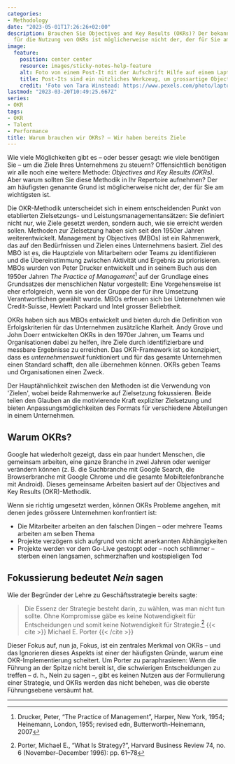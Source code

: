 ```yaml
---
categories:
- Methodology
date: "2023-05-01T17:26:26+02:00"
description: Brauchen Sie Objectives and Key Results (OKRs)? Der bekannteste Grund
  für die Nutzung von OKRs ist möglicherweise nicht der, der für Sie am wichtigsten ist.
image:
  feature:
    position: center center
    resource: images/sticky-notes-help-feature
    alt: Foto von einem Post-It mit der Aufschrift Hilfe auf einem Laptopbildschirm
    title: Post-Its sind ein nützliches Werkzeug, um grossartige Objectives and Key Results (OKR) zu entwickeln
    credit: 'Foto von Tara Winstead: https://www.pexels.com/photo/laptop-with-sticky-notes-8386748/'
lastmod: "2023-03-20T10:49:25.667Z"
series:
- OKR
tags:
- OKR
- Talent
- Performance
title: Warum brauchen wir OKRs? – Wir haben bereits Ziele
---
```


Wie viele Möglichkeiten gibt es – oder besser gesagt: wie viele benötigen Sie – um die Ziele Ihres Unternehmens zu steuern? Offensichtlich benötigen wir alle noch eine weitere Methode: *Objectives and Key Results (OKRs)*. Aber warum sollten Sie diese Methodik in Ihr Repertoire aufnehmen? Der am häufigsten genannte Grund ist möglicherweise nicht der, der für Sie am wichtigsten ist.

Die OKR-Methodik unterscheidet sich in einem entscheidenden Punkt von etablierten Zielsetzungs- und Leistungsmanagementansätzen: Sie definiert nicht nur, wie Ziele gesetzt werden, sondern auch, wie sie erreicht werden sollen.
Methoden zur Zielsetzung haben sich seit den 1950er Jahren weiterentwickelt. Management by Objectives (MBOs) ist ein Rahmenwerk, das auf den Bedürfnissen und Zielen eines Unternehmens basiert. Ziel des MBO ist es, die Hauptziele von Mitarbeitern oder Teams zu identifizieren und die Übereinstimmung zwischen Aktivität und Ergebnis zu priorisieren. MBOs wurden von Peter Drucker entwickelt und in seinem Buch aus den 1950er Jahren *The Practice of Management*[^practice-of-management] auf der Grundlage eines Grundsatzes der menschlichen Natur vorgestellt: Eine Vorgehensweise ist eher erfolgreich, wenn sie von der Gruppe der für ihre Umsetzung Verantwortlichen gewählt wurde. MBOs erfreuen sich bei Unternehmen wie Credit-Suisse, Hewlett Packard und Intel grosser Beliebtheit.

OKRs haben sich aus MBOs entwickelt und bieten durch die Definition von Erfolgskriterien für das Unternehmen zusätzliche Klarheit. Andy Grove und John Doerr entwickelten OKRs in den 1970er Jahren, um Teams und Organisationen dabei zu helfen, ihre Ziele durch identifizierbare und messbare Ergebnisse zu erreichen. Das OKR-Framework ist so konzipiert, dass es *unternehmensweit* funktioniert und für das gesamte Unternehmen einen Standard schafft, den alle übernehmen können. OKRs geben Teams und Organisationen einen Zweck.

Der Hauptähnlichkeit zwischen den Methoden ist die Verwendung von 'Zielen', wobei beide Rahmenwerke auf Zielsetzung fokussieren. Beide teilen den Glauben an die motivierende Kraft expliziter Zielsetzung und bieten Anpassungsmöglichkeiten des Formats für verschiedene Abteilungen in einem Unternehmen.

## Warum OKRs?

Google hat wiederholt gezeigt, dass ein paar hundert Menschen, die gemeinsam arbeiten, eine ganze Branche in zwei Jahren oder weniger verändern können (z. B. die Suchbranche mit Google Search, die Browserbranche mit Google Chrome und die gesamte Mobiltelefonbranche mit Android). Dieses gemeinsame Arbeiten basiert auf der Objectives and Key Results (OKR)-Methodik.

Wenn sie richtig umgesetzt werden, können OKRs Probleme angehen, mit denen jedes grössere Unternehmen konfrontiert ist:

- Die Mitarbeiter arbeiten an den falschen Dingen – oder mehrere Teams arbeiten am selben Thema
- Projekte verzögern sich aufgrund von nicht anerkannten Abhängigkeiten
- Projekte werden vor dem Go-Live gestoppt oder – noch schlimmer – sterben einen langsamen, schmerzhaften und kostspieligen Tod

## Fokussierung bedeutet *Nein* sagen

Wie der Begründer der Lehre zu Geschäftsstrategie bereits sagte:

> Die Essenz der Strategie besteht darin, zu wählen, was man nicht tun sollte. Ohne Kompromisse gäbe es keine Notwendigkeit für Entscheidungen und somit keine Notwendigkeit für Strategie.[^what-is-strategy]
> {{< cite >}} Michael E. Porter {{< /cite >}}

Dieser Fokus auf, nun ja, Fokus, ist ein zentrales Merkmal von OKRs – und das Ignorieren dieses Aspekts ist einer der häufigsten Gründe, warum eine OKR-Implementierung scheitert. Um Porter zu paraphrasieren: Wenn die Führung an der Spitze nicht bereit ist, die schwierigen Entscheidungen zu treffen – d. h., Nein zu sagen –, gibt es keinen Nutzen aus der Formulierung einer Strategie, und OKRs werden das nicht beheben, was die oberste Führungsebene versäumt hat.

----

[^practice-of-management]: Drucker, Peter, “The Practice of Management”, Harper, New York, 1954; Heinemann, London, 1955; revised edn, Butterworth-Heinemann, 2007

[^what-is-strategy]: Porter, Michael E., “What Is Strategy?”, Harvard Business Review 74, no. 6 (November–December 1996): pp. 61–78
